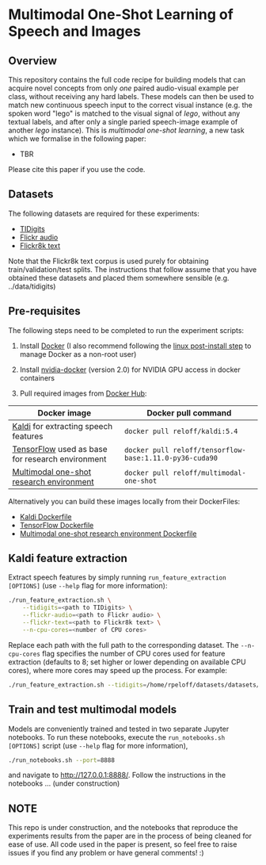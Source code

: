 Multimodal One-Shot Learning of Speech and Images
=================================================

Overview
--------
This repository contains the full code recipe for building models that can acquire novel concepts from only *one* paired audio-visual example per class, without receiving any hard labels. These models can then be used to match new continuous speech input to the correct visual instance (e.g. the spoken word "lego" is matched to the visual signal of *lego*, without any textual labels, and after only a single paried speech-image example of another *lego* instance). This is *multimodal one-shot learning*, a new task which we formalise in the following paper:

- TBR

Please cite this paper if you use the code.

Datasets
--------

The following datasets are required for these experiments:

- [TIDigits](https://catalog.ldc.upenn.edu/LDC93S10)
- [Flickr audio](https://groups.csail.mit.edu/sls/downloads/flickraudio/)
- [Flickr8k text](http://nlp.cs.illinois.edu/HockenmaierGroup/Framing_Image_Description/Flickr8k_text.zip)

Note that the Flickr8k text corpus is used purely for obtaining train/validation/test splits.
The instructions that follow assume that you have obtained these datasets and placed them somewhere sensible (e.g. ../data/tidigits)

Pre-requisites
--------------
The following steps need to be completed to run the experiment scripts:

1. Install [Docker](https://docs.docker.com/install/) (I also recommend following the [linux post-install step](https://docs.docker.com/install/linux/linux-postinstall/) to manage Docker as a non-root user)

2. Install [nvidia-docker](https://github.com/NVIDIA/nvidia-docker) (version 2.0) for NVIDIA GPU access in docker containers

3. Pull required images from [Docker Hub](https://hub.docker.com):

| Docker image | Docker pull command |
| ------------- | -------------------|
| [Kaldi](https://hub.docker.com/r/reloff/kaldi) for extracting speech features | `docker pull reloff/kaldi:5.4` |
| [TensorFlow](https://hub.docker.com/r/reloff/tensorflow-base) used as base for research environment | `docker pull reloff/tensorflow-base:1.11.0-py36-cuda90` |
| [Multimodal one-shot research environment](https://hub.docker.com/r/reloff/multimodal-one-shot) | `docker pull reloff/multimodal-one-shot` |

Alternatively you can build these images locally from their DockerFiles:
- [Kaldi Dockerfile](https://github.com/rpeloff/research-images/blob/master/kaldi/Dockerfile)
- [TensorFlow Dockerfile](https://github.com/rpeloff/research-images/blob/master/tensorflow_base/python36_cuda90/Dockerfile)
- [Multimodal one-shot research environment Dockerfile](https://github.com/rpeloff/multimodal-one-shot-learning/blob/master/docker/Dockerfile)

Kaldi feature extraction
------------------------

Extract speech features by simply running `run_feature_extraction [OPTIONS]` (use `--help` flag for more information):

```bash
./run_feature_extraction.sh \
    --tidigits=<path to TIDigits> \
    --flickr-audio=<path to Flickr audio> \
    --flickr-text=<path to Flickr8k text> \
    --n-cpu-cores=<number of CPU cores>
```
    
Replace each path with the full path to the corresponding dataset. The `--n-cpu-cores` flag specifies the number of CPU cores used for feature extraction (defaults to 8; set higher or lower depending on available CPU cores), where more cores may speed up the process. For example:

```bash
./run_feature_extraction.sh --tidigits=/home/rpeloff/datasets/datasets/speech/tidigits --flickr-audio=/home/rpeloff/datasets/speech/flickr_audio --flickr-text=/home/rpeloff/datasets/text/Flickr8k_text --n-cpu-cores=8
```

Train and test multimodal models
--------------------------------

Models are conveniently trained and tested in two separate Jupyter notebooks. To run these notebooks, execute the `run_notebooks.sh [OPTIONS]` script (use `--help` flag for more information),

```bash
./run_notebooks.sh --port=8888
```

and navigate to http://127.0.0.1:8888/. Follow the instructions in the notebooks ... (under construction)

NOTE
----
This repo is under construction, and the notebooks that reproduce the experiments results from the paper are in the process of being cleaned for ease of use. All code used in the paper is present, so feel free to raise issues if you find any problem or have general comments! :)

